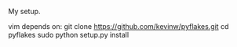 My setup.

vim depends on:
git clone https://github.com/kevinw/pyflakes.git
cd pyflakes
sudo python setup.py install
